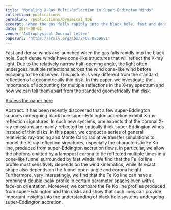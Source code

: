 ```yaml
---
title: "Modeling X-Ray Multi-Reflection in Super-Eddington Winds"
collection: publications
permalink: /publications/Dynamical_TDE
excerpt: 'When the gas falls rapidly into the black hole, fast and dense winds are launched. Such dense winds have cone-like structures that will reflect the X-ray light. Due to the relatively narrow half-opening angle, the light often undergoes multiple reflections across the wind cone-like wind before escaping to the observer. This picture is very different from the standard reflection of a geometrically thin disk. In this paper, we investigate the importance of accounting for multiple reflections in the X-ray spectrum and how we can tell them apart from the standard geometrically thin disk.'
date: 2024-08-01
venue: 'Astrophysical Journal Letter'
paperurl: 'https://arxiv.org/abs/2407.08596v1'
---
```

Fast and dense winds are launched when the gas falls rapidly into the black hole. Such dense winds have cone-like structures that will reflect the X-ray light. Due to the relatively narrow half-opening angle, the light often undergoes multiple reflections across the wind cone-like wind before escaping to the observer. This picture is very different from the standard reflection of a geometrically thin disk. In this paper, we investigate the importance of accounting for multiple reflections in the X-ray spectrum and how we can tell them apart from the standard geometrically thin disk.

<a href="https://ui.adsabs.harvard.edu/abs/2022arXiv220602804T/abstract" target="_blank">Access the paper here</a>

Abstract: It has been recently discovered that a few super-Eddington sources undergoing black hole super-Eddington accretion exhibit X-ray reflection signatures. In such new systems, one expects that the coronal X-ray emissions are mainly reflected by optically thick super-Eddington winds instead of thin disks. In this paper, we conduct a series of general relativistic ray-tracing and Monte Carlo radiative transfer simulations to model the X-ray reflection signatures, especially the characteristic Fe Kα line, produced from super-Eddington accretion flows. In particular, we allow the photons emitted by a lamppost corona to be reflected multiple times in a cone-like funnel surrounded by fast winds. We find that the Fe Kα line profile most sensitively depends on the wind kinematics, while its exact shape also depends on the funnel open-angle and corona height. Furthermore, very interestingly, we find that the Fe Kα line can have a prominent double-peak profile in certain parameter spaces even with a face-on orientation. Moreover, we compare the Fe Kα line profiles produced from super-Eddington and thin disks and show that such lines can provide important insights into the understanding of black hole systems undergoing super-Eddington accretion.
